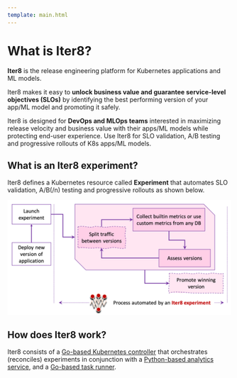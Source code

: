 ```yaml
---
template: main.html
---
```


# What is Iter8?

**Iter8** is the release engineering platform for Kubernetes applications and ML models.

Iter8 makes it easy to **unlock business value and guarantee service-level objectives (SLOs)** by identifying the best performing version of your app/ML model and promoting it safely.

Iter8 is designed for **DevOps and MLOps teams** interested in maximizing release velocity and business value with their apps/ML models while protecting end-user experience. Use Iter8 for SLO validation, A/B testing and progressive rollouts of K8s apps/ML models.

## What is an Iter8 experiment?
Iter8 defines a Kubernetes resource called **Experiment** that automates SLO validation, A/B(/n) testing and progressive rollouts as shown below.

![Process automated by an Iter8 experiment](../images/whatisiter8.png)

## How does Iter8 work?

Iter8 consists of a [Go-based Kubernetes controller](https://github.com/iter8-tools/etc3) that orchestrates (reconciles) experiments in conjunction with a [Python-based analytics service](https://github.com/iter8-tools/iter8-analytics), and a [Go-based task runner](https://github.com/iter8-tools/handler).
